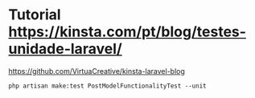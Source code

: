 # Tutorial https://kinsta.com/pt/blog/testes-unidade-laravel/

https://github.com/VirtuaCreative/kinsta-laravel-blog

```
php artisan make:test PostModelFunctionalityTest --unit
```